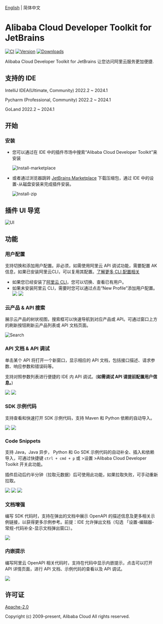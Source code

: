 [English](./README.md) | 简体中文

# Alibaba Cloud Developer Toolkit for JetBrains

[![CI](https://github.com/aliyun/alibabacloud-api-jetbrains-toolkit/actions/workflows/ci.yml/badge.svg)](https://github.com/aliyun/alibabacloud-api-jetbrains-toolkit/actions/workflows/ci.yml)
[![Version](https://img.shields.io/jetbrains/plugin/v/23361-alibaba-cloud-developer-toolkit.svg)](https://plugins.jetbrains.com/plugin/23361-alibaba-cloud-developer-toolkit)
[![Downloads](https://img.shields.io/jetbrains/plugin/d/23361-alibaba-cloud-developer-toolkit.svg)](https://plugins.jetbrains.com/plugin/23361-alibaba-cloud-developer-toolkit)

Alibaba Cloud Developer Toolkit for JetBrains 让您访问阿里云服务更加便捷.

## 支持的 IDE
IntelliJ IDEA(Ultimate, Community) 2022.2 ~ 2024.1

Pycharm (Professional, Community) 2022.2 ~ 2024.1

GoLand 2022.2 ~ 2024.1

## 开始

### 安装
* 您可以通过在 IDE 中的插件市场中搜索“Alibaba Cloud Developer Toolkit”来安装

  ![Install-marketplace](https://aliyunsdk-pages.alicdn.com/plugin_demo/idea/pics/install-market.png)

* 或者通过浏览器跳转 [JetBrains Marketplace](https://plugins.jetbrains.com/plugin/23361-alibaba-cloud-developer-toolkit) 下载压缩包，通过 IDE 中的设置-从磁盘安装来完成插件安装。

  ![Install-zip](https://aliyunsdk-pages.alicdn.com/plugin_demo/idea/pics/install-zip.png)


## 插件 UI 导览
![UI](https://aliyunsdk-pages.alicdn.com/plugin_demo/idea/pics/ui-guide.png)

## 功能

### 用户配置
支持切换和添加用户配置。非必须，如需使用阿里云 API 调试功能，需要配置 AK 信息，如果已安装阿里云CLI，可以复用其配置。[了解更多 CLI 配置相关](https://help.aliyun.com/document_detail/123181.html?spm=a2c4g.121544.0.0.2d7e76e3XWMs4u)

* 如果您已经安装了[阿里云 CLI](https://help.aliyun.com/document_detail/123181.html?spm=a2c4g.121544.0.0.2d7e76e3XWMs4u)，您可以切换、查看已有用户。
* 如果未安装阿里云 CLI，需要时您可以通过点击“New Profile”添加用户配置。
  <div style="overflow-x: scroll; white-space: nowrap;">
    <img src="https://aliyunsdk-pages.alicdn.com/plugin_demo/idea/pics/new-profile.png" style="display: inline-block;">
    <img src="https://aliyunsdk-pages.alicdn.com/plugin_demo/idea/pics/view-profile.png" style="display: inline-block;">
  </div>

### 云产品 & API 搜索
展示云产品的树状视图，搜索框可以快速导航到对应产品或 API。可通过窗口上方的刷新按钮刷新云产品列表或 API 文档页面。

![Search](https://aliyunsdk-pages.alicdn.com/plugin_demo/idea/pics/search.png)

### API 文档 & API 调试
单击某个 API 将打开一个新窗口，显示相应的 API 文档，包括接口描述、请求参数、响应参数和错误码等。

支持对照参数列表进行便捷的 IDE 内 API 调试。(**如需调试 API 请提前配置用户信息。**)

<div style="overflow-x: scroll; white-space: nowrap;">
    <img src="https://aliyunsdk-pages.alicdn.com/plugin_demo/idea/pics/api-doc.png" style="display: inline-block;">
    <img src="https://aliyunsdk-pages.alicdn.com/plugin_demo/idea/pics/debug.png" style="display: inline-block;">
</div>

### SDK 示例代码
支持查看和快速打开 SDK 示例代码，支持 Maven 和 Python 依赖的自动导入。

<div style="overflow-x: scroll; white-space: nowrap;">
    <img src="https://aliyunsdk-pages.alicdn.com/plugin_demo/idea/pics/code-sample.png" style="display: inline-block;">
    <img src="https://aliyunsdk-pages.alicdn.com/plugin_demo/idea/pics/auto-import.png" style="display: inline-block;">
</div>

### Code Snippets
支持 Java，Java 异步， Python 和 Go SDK 示例代码的自动补全、插入和依赖导入，可通过快捷键 `ctrl + cmd + p`
或 >设置 >Alibaba Cloud Developer Toolkit 开关此功能。

插件启动后约半分钟（拉取元数据）后可使用此功能，如果拉取失败，可手动重新拉取。

<div style="overflow-x: scroll; white-space: nowrap;">
    <img src="https://aliyunsdk-pages.alicdn.com/plugin_demo/idea/pics/codesnippets.png" style="display: inline-block;">
    <img src="https://aliyunsdk-pages.alicdn.com/plugin_demo/idea/pics/codesnippets_res.png" style="display: inline-block;">
    <img src="https://aliyunsdk-pages.alicdn.com/plugin_demo/idea/pics/codesnippets_switch.png" style="display: inline-block;">
</div>

### 文档增强
编写 SDK 代码时，支持在弹出的文档中展示 OpenAPI 的描述信息及更多相关示例链接，以获得更多示例参考。前提：IDE 允许弹出文档（勾选
「设置-编辑器-常规-代码补全-显示文档弹出窗口）。

<div style="overflow-x: scroll; white-space: nowrap;">
    <img src="https://aliyunsdk-pages.alicdn.com/plugin_demo/idea/pics/enhance.png" style="display: inline-block;">
</div>

### 内嵌提示
编写阿里云 OpenAPI 相关代码时，支持在代码中显示内嵌提示，点击可以打开 API 详情页面，进行 API 文档、示例代码的查看以及 API 调试。
<div style="overflow-x: scroll; white-space: nowrap;">
    <img src="https://aliyunsdk-pages.alicdn.com/plugin_demo/idea/pics/hints.png" style="display: inline-block;">
</div>

## 许可证

[Apache-2.0](http://www.apache.org/licenses/LICENSE-2.0)

Copyright (c) 2009-present, Alibaba Cloud All rights reserved.
